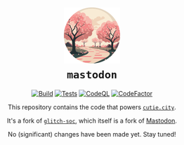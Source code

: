 <div align="center">
<h1>
<picture>
<img src="https://raw.githubusercontent.com/CutieCity/.github/main/images/circle.png" title="A path through a peaceful valley surrounded by pink mountains and cherry blossom trees." width=128>
</picture>
<br>
<code>mastodon</code>
</h1>

[![Build](https://img.shields.io/github/actions/workflow/status/CutieCity/mastodon/build-image.yml?branch=main&label=Build)](https://github.com/CutieCity/mastodon/actions/workflows/build-image.yml)
[![Tests](https://img.shields.io/github/actions/workflow/status/CutieCity/mastodon/test-ruby.yml?branch=main&label=Tests)](https://github.com/CutieCity/mastodon/actions/workflows/test-ruby.yml)
[![CodeQL](https://img.shields.io/github/actions/workflow/status/CutieCity/mastodon/codeql.yml?branch=main&label=CodeQL)](https://github.com/CutieCity/mastodon/actions/workflows/codeql.yml)
[![CodeFactor](https://img.shields.io/codefactor/grade/github/CutieCity/mastodon/main?label=CodeFactor)](https://codefactor.io/repository/github/CutieCity/mastodon)

This repository contains the code that powers [`cutie.city`].

It's a fork of [`glitch-soc`], which itself is a fork of [Mastodon].

No (significant) changes have been made yet. Stay tuned!

[`cutie.city`]: https://cutie.city
[`glitch-soc`]: https://glitch-soc.github.io/docs
[mastodon]: https://joinmastodon.org

</div>
